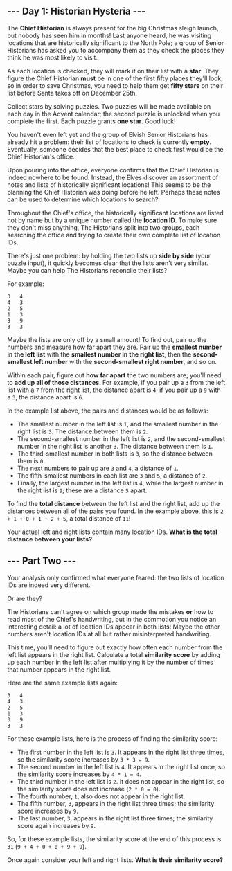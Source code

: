## --- Day 1: Historian Hysteria ---

The **Chief Historian** is always present for the big Christmas sleigh launch,
but nobody has seen him in months! Last anyone heard, he was visiting locations
that are historically significant to the North Pole; a group of Senior
Historians has asked you to accompany them as they check the places they think
he was most likely to visit.

As each location is checked, they will mark it on their list with a **star**.
They figure the Chief Historian **must** be in one of the first fifty places
they'll look, so in order to save Christmas, you need to help them get **fifty
stars** on their list before Santa takes off on December 25th.

Collect stars by solving puzzles.  Two puzzles will be made available on each
day in the Advent calendar; the second puzzle is unlocked when you complete the
first.  Each puzzle grants **one star**. Good luck!

You haven't even left yet and the group of Elvish Senior Historians has already
hit a problem: their list of locations to check is currently **empty**.
Eventually, someone decides that the best place to check first would be the
Chief Historian's office.

Upon pouring into the office, everyone confirms that the Chief Historian is
indeed nowhere to be found. Instead, the Elves discover an assortment of notes
and lists of historically significant locations! This seems to be the planning
the Chief Historian was doing before he left. Perhaps these notes can be used to
determine which locations to search?

Throughout the Chief's office, the historically significant locations are listed
not by name but by a unique number called the **location ID**. To make sure they
don't miss anything, The Historians split into two groups, each searching the
office and trying to create their own complete list of location IDs.

There's just one problem: by holding the two lists up **side by side** (your
puzzle input), it quickly becomes clear that the lists aren't very similar.
Maybe you can help The Historians reconcile their lists?

For example:

```
3   4
4   3
2   5
1   3
3   9
3   3
```

Maybe the lists are only off by a small amount! To find out, pair up the numbers
and measure how far apart they are. Pair up the **smallest number in the left
list** with the **smallest number in the right list**, then the **second-
smallest left number** with the **second-smallest right number**, and so on.

Within each pair, figure out **how far apart** the two numbers are; you'll need
to **add up all of those distances**. For example, if you pair up a `3` from the
left list with a `7` from the right list, the distance apart is `4`; if you pair
up a `9` with a `3`, the distance apart is `6`.

In the example list above, the pairs and distances would be as follows:

- The smallest number in the left list is `1`, and the smallest number in the
right list is `3`. The distance between them is `2`.
- The second-smallest number in the left list is `2`, and the second-smallest
number in the right list is another `3`. The distance between them is `1`.
- The third-smallest number in both lists is `3`, so the distance between them
is `0`.
- The next numbers to pair up are `3` and `4`, a distance of `1`.
- The fifth-smallest numbers in each list are `3` and `5`, a distance of `2`.
- Finally, the largest number in the left list is `4`, while the largest number
in the right list is `9`; these are a distance `5` apart.

To find the **total distance** between the left list and the right list, add up
the distances between all of the pairs you found. In the example above, this is
`2 + 1 + 0 + 1 + 2 + 5`, a total distance of `11`!

Your actual left and right lists contain many location IDs. **What is the total
distance between your lists?**


## --- Part Two ---

Your analysis only confirmed what everyone feared: the two lists of location IDs
are indeed very different.

Or are they?

The Historians can't agree on which group made the mistakes **or** how to read
most of the Chief's handwriting, but in the commotion you notice an interesting
detail: a lot of location IDs appear in both lists! Maybe the other numbers
aren't location IDs at all but rather misinterpreted handwriting.

This time, you'll need to figure out exactly how often each number from the left
list appears in the right list. Calculate a total **similarity score** by adding
up each number in the left list after multiplying it by the number of times that
number appears in the right list.

Here are the same example lists again:

```
3   4
4   3
2   5
1   3
3   9
3   3
```

For these example lists, here is the process of finding the similarity score:

- The first number in the left list is `3`. It appears in the right list three
times, so the similarity score increases by `3 * 3 = 9`.
- The second number in the left list is `4`. It appears in the right list once,
so the similarity score increases by `4 * 1 = 4`.
- The third number in the left list is `2`. It does not appear in the right
list, so the similarity score does not increase (`2 * 0 = 0`).
- The fourth number, `1`, also does not appear in the right list.
- The fifth number, `3`, appears in the right list three times; the similarity
score increases by `9`.
- The last number, `3`, appears in the right list three times; the similarity
score again increases by `9`.

So, for these example lists, the similarity score at the end of this process is
`31` (`9 + 4 + 0 + 0 + 9 + 9`).

Once again consider your left and right lists. **What is their similarity
score?**


